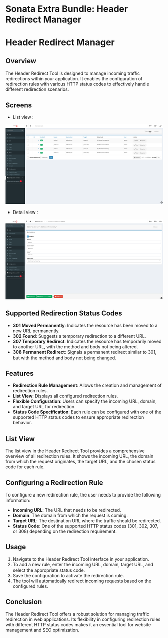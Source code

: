 # Sonata Extra Bundle:  Header Redirect Manager

# Header Redirect Manager

## Overview
The Header Redirect Tool is designed to manage incoming traffic redirections within your application. It enables the configuration of redirection rules with various HTTP status codes to effectively handle different redirection scenarios.

## Screens
- List view :

![Activity_log_index.png](./doc-sonata-extra-images/header-redirect-list.png)

- Detail view :

![Activity_log_detail.png](./doc-sonata-extra-images/header-redirect-detail.png)

## Supported Redirection Status Codes
- **301 Moved Permanently**: Indicates the resource has been moved to a new URL permanently.
- **302 Found**: Suggests a temporary redirection to a different URL.
- **307 Temporary Redirect**: Indicates the resource has temporarily moved to another URL, with the method and body not being altered.
- **308 Permanent Redirect**: Signals a permanent redirect similar to 301, but with the method and body not being changed.

## Features
- **Redirection Rule Management**: Allows the creation and management of redirection rules.
- **List View**: Displays all configured redirection rules.
- **Flexible Configuration**: Users can specify the incoming URL, domain, and target URL for redirection.
- **Status Code Specification**: Each rule can be configured with one of the supported HTTP status codes to ensure appropriate redirection behavior.

## List View
The list view in the Header Redirect Tool provides a comprehensive overview of all redirection rules. It shows the incoming URL, the domain from which the request originates, the target URL, and the chosen status code for each rule.

## Configuring a Redirection Rule
To configure a new redirection rule, the user needs to provide the following information:
- **Incoming URL**: The URL that needs to be redirected.
- **Domain**: The domain from which the request is coming.
- **Target URL**: The destination URL where the traffic should be redirected.
- **Status Code**: One of the supported HTTP status codes (301, 302, 307, or 308) depending on the redirection requirement.

## Usage
1. Navigate to the Header Redirect Tool interface in your application.
2. To add a new rule, enter the incoming URL, domain, target URL, and select the appropriate status code.
3. Save the configuration to activate the redirection rule.
4. The tool will automatically redirect incoming requests based on the configured rules.

## Conclusion
The Header Redirect Tool offers a robust solution for managing traffic redirection in web applications. Its flexibility in configuring redirection rules with different HTTP status codes makes it an essential tool for website management and SEO optimization.
